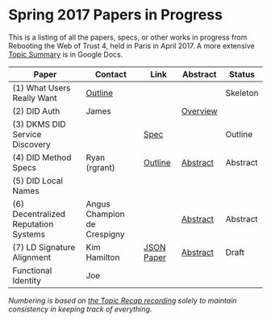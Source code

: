 # Spring 2017 Papers in Progress 

This is a listing of all the papers, specs, or other works in progress from Rebooting the Web of Trust 4, held in Paris in April 2017. A more extensive [Topic Summary](https://docs.google.com/document/d/1GfkNBAjT7-MGI_WN2CDPrLi87Okl09A39G2TemuhezI/edit?ts=58fa0f38) is in Google Docs.



| **Paper** | **Contact** | **Link** | **Abstract** | **Status** | 
|-----------|----------|----------|--------------|------------|
| (1) What Users Really Want | [Outline](https://docs.google.com/document/d/1wpmku6n9usFCjixXvDluuUnYzK3OYKix5BdEmV5u-_w/edit) | | | Skeleton |
| (2) DID Auth | James | | [Overview](draft-documents/did-auth.md) |
| (3) DKMS DID Service Discovery |  | [Spec](https://docs.google.com/document/d/1wtH7kejvu2OntZKbDQfLzxo-4zM3JTSnjcnxWvjEPLU/edit#heading=h.xa4gr2m3oax7) | | Outline |
| (4) DID Method Specs | Ryan (rgrant) | [Outline](https://docs.google.com/document/d/15HWtXTDXcvyUjgAqnewPoZKbgSWhl-XiIDas1ip94Hs/edit) | [Abstract](../event-documents/group-abstracts/work-abstract-did-methods-btcr-pgpr.md) | Abstract |
| (5) DID Local Names | 
| (6) Decentralized Reputation Systems | Angus Champion de Crespigny | | [Abstract](../event-documents/group-abstracts/DesignConsiderationsOfDecentralizedReputationSystems_Abstract.md) | Abstract |
| (7) LD Signature Alignment | Kim Hamilton | [JSON Paper](../event-documents/group-abstracts/SignatureAlignmentImplementation.md) | [Abstract](../event-documents/group-abstracts/SignatureAlignmentAbstract.md) | Draft |
| Functional Identity | Joe |

_Numbering is based on [the Topic Recap recording](../event-documents/graphic-recording/Topic%20Recap.jpg) solely to maintain consistency in keeping track of everything._
